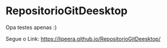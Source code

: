 # RepositorioGitDeesktop
Opa testes apenas :)

Segue o Link: https://lipeera.github.io/RepositorioGitDeesktop/
